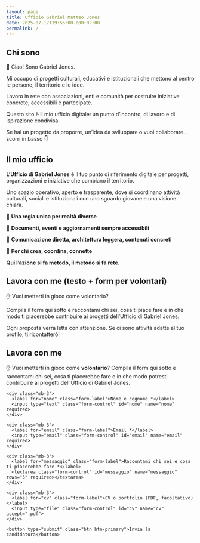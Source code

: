 ```yaml
---
layout: page
title: Ufficio Gabriel Matteo Jones
date: 2025-07-17T19:56:00.000+02:00
permalink: /
---
```

## Chi sono

👋 Ciao! Sono Gabriel Jones.

Mi occupo di progetti culturali, educativi e istituzionali che mettono al centro le persone, il territorio e le idee.

Lavoro in rete con associazioni, enti e comunità per costruire iniziative concrete, accessibili e partecipate.

Questo sito è il mio ufficio digitale: un punto d’incontro, di lavoro e di ispirazione condivisa.

Se hai un progetto da proporre, un’idea da sviluppare o vuoi collaborare… scorri in basso 👇

## Il mio ufficio

**L’Ufficio di Gabriel Jones** è il tuo punto di riferimento digitale per progetti, organizzazioni e iniziative che cambiano il territorio.

Uno spazio operativo, aperto e trasparente, dove si coordinano attività culturali, sociali e istituzionali con uno sguardo giovane e una visione chiara.

🔹 **Una regia unica per realtà diverse**

🔹 **Documenti, eventi e aggiornamenti sempre accessibili**

🔹 **Comunicazione diretta, architettura leggera, contenuti concreti**

🔹 **Per chi crea, coordina, connette**

**Qui l’azione si fa metodo, il metodo si fa rete.**

## Lavora con me (testo + form per volontari)

✋ Vuoi metterti in gioco come volontario?

Compila il form qui sotto e raccontami chi sei, cosa ti piace fare e in che modo ti piacerebbe contribuire ai progetti dell’Ufficio di Gabriel Jones.

Ogni proposta verrà letta con attenzione. Se ci sono attività adatte al tuo profilo, ti ricontatterò!

<section class="container my-5">
  <h2 class="mb-4">Lavora con me</h2>
  <p class="mb-4">✋ Vuoi metterti in gioco come <strong>volontario</strong>? Compila il form qui sotto e raccontami chi sei, cosa ti piacerebbe fare e in che modo potresti contribuire ai progetti dell’Ufficio di Gabriel Jones.</p>

  <form name="lavora-con-me" method="POST" data-netlify="true" enctype="multipart/form-data">
    <input type="hidden" name="form-name" value="lavora-con-me">
    <input type="hidden" name="ruolo" value="volontario">

    <div class="mb-3">
      <label for="nome" class="form-label">Nome e cognome *</label>
      <input type="text" class="form-control" id="nome" name="nome" required>
    </div>

    <div class="mb-3">
      <label for="email" class="form-label">Email *</label>
      <input type="email" class="form-control" id="email" name="email" required>
    </div>

    <div class="mb-3">
      <label for="messaggio" class="form-label">Raccontami chi sei e cosa ti piacerebbe fare *</label>
      <textarea class="form-control" id="messaggio" name="messaggio" rows="5" required></textarea>
    </div>

    <div class="mb-3">
      <label for="cv" class="form-label">CV o portfolio (PDF, facoltativo)</label>
      <input type="file" class="form-control" id="cv" name="cv" accept=".pdf">
    </div>

    <button type="submit" class="btn btn-primary">Invia la candidatura</button>
  </form>
</section>
